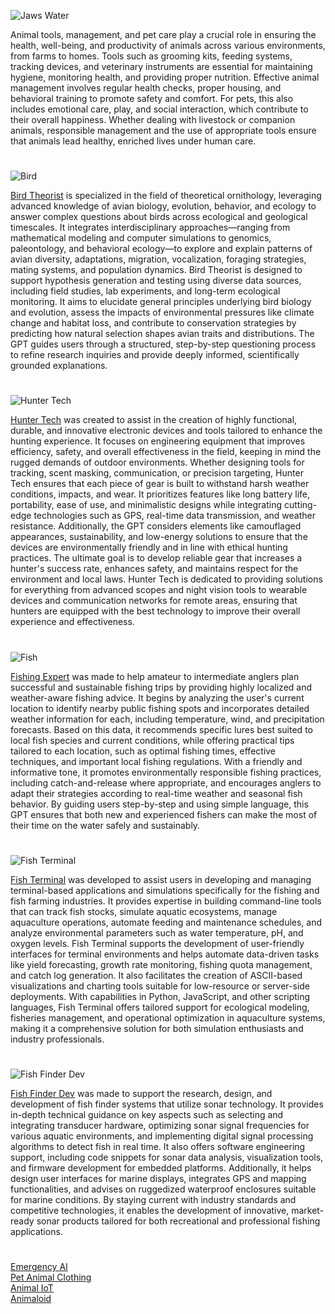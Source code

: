 ![Jaws Water](https://github.com/user-attachments/assets/e5ac965f-1b3f-4d51-ad0f-2f90755c058c)

Animal tools, management, and pet care play a crucial role in ensuring the health, well-being, and productivity of animals across various environments, from farms to homes. Tools such as grooming kits, feeding systems, tracking devices, and veterinary instruments are essential for maintaining hygiene, monitoring health, and providing proper nutrition. Effective animal management involves regular health checks, proper housing, and behavioral training to promote safety and comfort. For pets, this also includes emotional care, play, and social interaction, which contribute to their overall happiness. Whether dealing with livestock or companion animals, responsible management and the use of appropriate tools ensure that animals lead healthy, enriched lives under human care.

#

![Bird](https://github.com/user-attachments/assets/9481c671-6c2e-46de-a92a-8f88530d7805)

[Bird Theorist](https://chatgpt.com/g/g-682c510c428481918f910db728e74e3c-bird-theorist) is specialized in the field of theoretical ornithology, leveraging advanced knowledge of avian biology, evolution, behavior, and ecology to answer complex questions about birds across ecological and geological timescales. It integrates interdisciplinary approaches—ranging from mathematical modeling and computer simulations to genomics, paleontology, and behavioral ecology—to explore and explain patterns of avian diversity, adaptations, migration, vocalization, foraging strategies, mating systems, and population dynamics. Bird Theorist is designed to support hypothesis generation and testing using diverse data sources, including field studies, lab experiments, and long-term ecological monitoring. It aims to elucidate general principles underlying bird biology and evolution, assess the impacts of environmental pressures like climate change and habitat loss, and contribute to conservation strategies by predicting how natural selection shapes avian traits and distributions. The GPT guides users through a structured, step-by-step questioning process to refine research inquiries and provide deeply informed, scientifically grounded explanations.

#

![Hunter Tech](https://github.com/user-attachments/assets/608710c9-1232-4f18-a647-92e5fb431166)

[Hunter Tech](https://chatgpt.com/g/g-682f1a15c670819195c03fc0597ff324-hunter-tech) was created to assist in the creation of highly functional, durable, and innovative electronic devices and tools tailored to enhance the hunting experience. It focuses on engineering equipment that improves efficiency, safety, and overall effectiveness in the field, keeping in mind the rugged demands of outdoor environments. Whether designing tools for tracking, scent masking, communication, or precision targeting, Hunter Tech ensures that each piece of gear is built to withstand harsh weather conditions, impacts, and wear. It prioritizes features like long battery life, portability, ease of use, and minimalistic designs while integrating cutting-edge technologies such as GPS, real-time data transmission, and weather resistance. Additionally, the GPT considers elements like camouflaged appearances, sustainability, and low-energy solutions to ensure that the devices are environmentally friendly and in line with ethical hunting practices. The ultimate goal is to develop reliable gear that increases a hunter's success rate, enhances safety, and maintains respect for the environment and local laws. Hunter Tech is dedicated to providing solutions for everything from advanced scopes and night vision tools to wearable devices and communication networks for remote areas, ensuring that hunters are equipped with the best technology to improve their overall experience and effectiveness.

#

![Fish](https://github.com/user-attachments/assets/a7d4d0b2-de52-4a45-8e51-b007433e0cdb)

[Fishing Expert](https://chatgpt.com/g/g-LghRwjwYY-fishing-expert) was made to help amateur to intermediate anglers plan successful and sustainable fishing trips by providing highly localized and weather-aware fishing advice. It begins by analyzing the user's current location to identify nearby public fishing spots and incorporates detailed weather information for each, including temperature, wind, and precipitation forecasts. Based on this data, it recommends specific lures best suited to local fish species and current conditions, while offering practical tips tailored to each location, such as optimal fishing times, effective techniques, and important local fishing regulations. With a friendly and informative tone, it promotes environmentally responsible fishing practices, including catch-and-release where appropriate, and encourages anglers to adapt their strategies according to real-time weather and seasonal fish behavior. By guiding users step-by-step and using simple language, this GPT ensures that both new and experienced fishers can make the most of their time on the water safely and sustainably.

#

![Fish Terminal](https://github.com/user-attachments/assets/d06622cb-50ff-4e76-8383-0c6812809c14)

[Fish Terminal](https://chatgpt.com/g/g-682d2171785c819182229b676cf1ddcb-fish-terminal) was developed to assist users in developing and managing terminal-based applications and simulations specifically for the fishing and fish farming industries. It provides expertise in building command-line tools that can track fish stocks, simulate aquatic ecosystems, manage aquaculture operations, automate feeding and maintenance schedules, and analyze environmental parameters such as water temperature, pH, and oxygen levels. Fish Terminal supports the development of user-friendly interfaces for terminal environments and helps automate data-driven tasks like yield forecasting, growth rate monitoring, fishing quota management, and catch log generation. It also facilitates the creation of ASCII-based visualizations and charting tools suitable for low-resource or server-side deployments. With capabilities in Python, JavaScript, and other scripting languages, Fish Terminal offers tailored support for ecological modeling, fisheries management, and operational optimization in aquaculture systems, making it a comprehensive solution for both simulation enthusiasts and industry professionals.

#

![Fish Finder Dev](https://github.com/user-attachments/assets/b39e12ac-2a02-4633-975c-c6f0266fe0cb)

[Fish Finder Dev](https://chatgpt.com/g/g-68444aa182988191842da579ba2e9e6d-fish-finder-dev) was made to support the research, design, and development of fish finder systems that utilize sonar technology. It provides in-depth technical guidance on key aspects such as selecting and integrating transducer hardware, optimizing sonar signal frequencies for various aquatic environments, and implementing digital signal processing algorithms to detect fish in real time. It also offers software engineering support, including code snippets for sonar data analysis, visualization tools, and firmware development for embedded platforms. Additionally, it helps design user interfaces for marine displays, integrates GPS and mapping functionalities, and advises on ruggedized waterproof enclosures suitable for marine conditions. By staying current with industry standards and competitive technologies, it enables the development of innovative, market-ready sonar products tailored for both recreational and professional fishing applications.

#

[Emergency AI](https://github.com/sourceduty/Emergency_AI)
<br>
[Pet Animal Clothing](https://chatgpt.com/g/g-67df11bdb004819194855ce60135b384-pet-animal-clothing)
<br>
[Animal IoT](https://chatgpt.com/g/g-MCcd1bnZo-animal-iot)
<br>
[Animaloid](https://chatgpt.com/g/g-6780ef6588ac81919963f76ae634a08d-animaloid)
